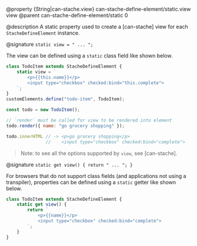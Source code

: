 @property {String|can-stache.view}  can-stache-define-element/static.view view
@parent can-stache-define-element/static 0

@description A static property used to create a [can-stache] view for each `StacheDefineElement` instance.

@signature `static view = " ... ";`

The view can be defined using a `static` class field like shown below.

```js
class TodoItem extends StacheDefineElement {
	static view = `
		<p>{{this.name}}</p>
		<input type="checkbox" checked:bind="this.complete">
	`;
}
customElements.define("todo-item", TodoItem);

const todo = new TodoItem();

// `render` must be called for view to be rendered into element
todo.render({ name: "go grocery shopping" });

todo.innerHTML // -> <p>go grocery shopping</p>
               //    <input type="checkbox" checked:bind="complete">
```

> Note: to see all the options supported by `view`, see [can-stache].

@signature `static get view() { return " ... "; }`

For browsers that do not support class fields (and applications not using a transpiler), properties can be defined using a `static` getter like shown below.

```js
class TodoItem extends StacheDefineElement {
	static get view() {
		return `
			<p>{{name}}</p>
			<input type="checkbox" checked:bind="complete">
		`;
	}
}
```
